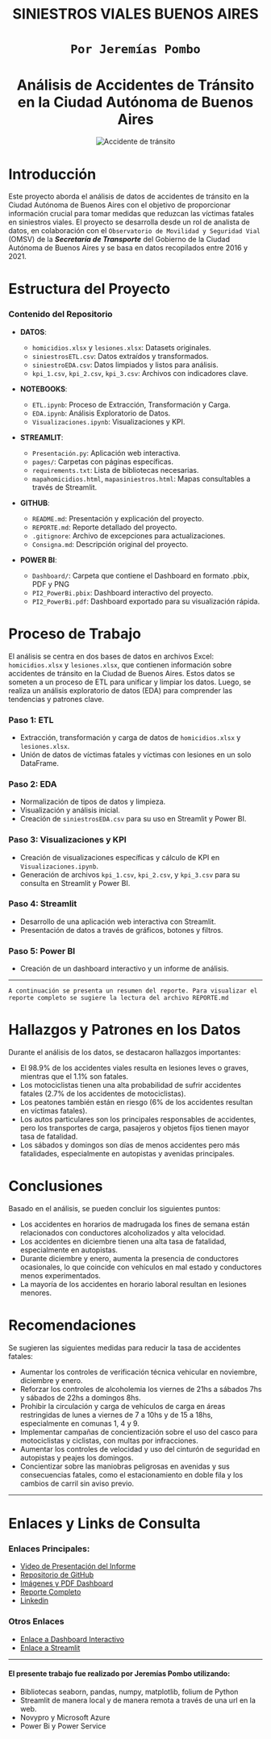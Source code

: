 <h1 align='center'>
 <b>SINIESTROS VIALES BUENOS AIRES</b>
</h1>

# <h1 align="center">**`Por Jeremías Pombo`**</h1>

<h1 align='center'>
 <b>Análisis de Accidentes de Tránsito en la Ciudad Autónoma de Buenos Aires</b>
</h1>

<p align='center'>
<img src="https://cdn.aarp.net/content/dam/aarp/auto/2021/05/1140-minor-fender-bender-esp.imgcache.rev.web.700.402.jpg" alt="Accidente de tránsito">
</p>

# Introducción

Este proyecto aborda el análisis de datos de accidentes de tránsito en la Ciudad Autónoma de Buenos Aires con el objetivo de proporcionar información crucial para tomar medidas que reduzcan las víctimas fatales en siniestros viales. El proyecto se desarrolla desde un rol de analista de datos, en colaboración con el `Observatorio de Movilidad y Seguridad Vial` (OMSV) de la ***Secretaría de Transporte*** del Gobierno de la Ciudad Autónoma de Buenos Aires y se basa en datos recopilados entre 2016 y 2021.

# Estructura del Proyecto

### Contenido del Repositorio

- **DATOS**:
  - `homicidios.xlsx` y `lesiones.xlsx`: Datasets originales.
  - `siniestrosETL.csv`: Datos extraídos y transformados.
  - `siniestroEDA.csv`: Datos limpiados y listos para análisis.
  - `kpi_1.csv`, `kpi_2.csv`, `kpi_3.csv`: Archivos con indicadores clave.

- **NOTEBOOKS**:
  - `ETL.ipynb`: Proceso de Extracción, Transformación y Carga.
  - `EDA.ipynb`: Análisis Exploratorio de Datos.
  - `Visualizaciones.ipynb`: Visualizaciones y KPI.

- **STREAMLIT**:
  - `Presentación.py`: Aplicación web interactiva.
  - `pages/`: Carpetas con páginas específicas.
  - `requirements.txt`: Lista de bibliotecas necesarias.
  - `mapahomicidios.html`, `mapasiniestros.html`: Mapas consultables a través de Streamlit.

- **GITHUB**:
  - `README.md`: Presentación y explicación del proyecto.
  - `REPORTE.md`: Reporte detallado del proyecto.
  - `.gitignore`: Archivo de excepciones para actualizaciones.
  - `Consigna.md`: Descripción original del proyecto.

- **POWER BI**:
  - `Dashboard/`: Carpeta que contiene el Dashboard en formato .pbix, PDF y PNG
  - `PI2_PowerBi.pbix`: Dashboard interactivo del proyecto.
  - `PI2_PowerBi.pdf`: Dashboard exportado para su visualización rápida.

# Proceso de Trabajo

El análisis se centra en dos bases de datos en archivos Excel: `homicidios.xlsx` y `lesiones.xlsx`, que contienen información sobre accidentes de tránsito en la Ciudad de Buenos Aires. Estos datos se someten a un proceso de ETL para unificar y limpiar los datos. Luego, se realiza un análisis exploratorio de datos (EDA) para comprender las tendencias y patrones clave.

### Paso 1: ETL

- Extracción, transformación y carga de datos de `homicidios.xlsx` y `lesiones.xlsx`.
- Unión de datos de víctimas fatales y víctimas con lesiones en un solo DataFrame.

### Paso 2: EDA

- Normalización de tipos de datos y limpieza.
- Visualización y análisis inicial.
- Creación de `siniestrosEDA.csv` para su uso en Streamlit y Power BI.

### Paso 3: Visualizaciones y KPI

- Creación de visualizaciones específicas y cálculo de KPI en `Visualizaciones.ipynb`.
- Generación de archivos `kpi_1.csv`, `kpi_2.csv`, y `kpi_3.csv` para su consulta en Streamlit y Power BI.

### Paso 4: Streamlit

- Desarrollo de una aplicación web interactiva con Streamlit.
- Presentación de datos a través de gráficos, botones y filtros.

### Paso 5: Power BI

- Creación de un dashboard interactivo y un informe de análisis.

***

`A continuación se presenta un resumen del reporte. Para visualizar el reporte completo se sugiere la lectura del archivo REPORTE.md`

# Hallazgos y Patrones en los Datos

Durante el análisis de los datos, se destacaron hallazgos importantes:

- El 98.9% de los accidentes viales resulta en lesiones leves o graves, mientras que el 1.1% son fatales.
- Los motociclistas tienen una alta probabilidad de sufrir accidentes fatales (2.7% de los accidentes de motociclistas).
- Los peatones también están en riesgo (6% de los accidentes resultan en víctimas fatales).
- Los autos particulares son los principales responsables de accidentes, pero los transportes de carga, pasajeros y objetos fijos tienen mayor tasa de fatalidad.
- Los sábados y domingos son días de menos accidentes pero más fatalidades, especialmente en autopistas y avenidas principales.

# Conclusiones

Basado en el análisis, se pueden concluir los siguientes puntos:

- Los accidentes en horarios de madrugada los fines de semana están relacionados con conductores alcoholizados y alta velocidad.
- Los accidentes en diciembre tienen una alta tasa de fatalidad, especialmente en autopistas.
- Durante diciembre y enero, aumenta la presencia de conductores ocasionales, lo que coincide con vehículos en mal estado y conductores menos experimentados.
- La mayoría de los accidentes en horario laboral resultan en lesiones menores.

# Recomendaciones

Se sugieren las siguientes medidas para reducir la tasa de accidentes fatales:

- Aumentar los controles de verificación técnica vehicular en noviembre, diciembre y enero.
- Reforzar los controles de alcoholemia los viernes de 21hs a sábados 7hs y sábados de 22hs a domingos 8hs.
- Prohibir la circulación y carga de vehículos de carga en áreas restringidas de lunes a viernes de 7 a 10hs y de 15 a 18hs, especialmente en comunas 1, 4 y 9.
- Implementar campañas de concientización sobre el uso del casco para motociclistas y ciclistas, con multas por infracciones.
- Aumentar los controles de velocidad y uso del cinturón de seguridad en autopistas y peajes los domingos.
- Concientizar sobre las maniobras peligrosas en avenidas y sus consecuencias fatales, como el estacionamiento en doble fila y los cambios de carril sin aviso previo.

***

# Enlaces y Links de Consulta

### Enlaces Principales:

* [Video de Presentación del Informe](https://youtu.be/FA8Fndmutn4?si=6xv35AGshB3oQt35)
* [Repositorio de GitHub](https://github.com/Jeremias44/Proyecto_Individual_2.git)
* [Imágenes y PDF Dashboard](https://github.com/Jeremias44/Proyecto_Individual_2/tree/main/Dashboard)
* [Reporte Completo](https://github.com/Jeremias44/Proyecto_Individual_2/blob/main/REPORTE.md)
* [Linkedin](https://www.linkedin.com/in/jeremiaspombo/)

### Otros Enlaces

* [Enlace a Dashboard Interactivo](https://www.novypro.com/project/informe-de-siniestros-viales-en-la-ciudad-de-buenos-aires---2016-a-2021)
* [Enlace a Streamlit](https://proyectoindividual2jeremiaspombo.streamlit.app/)

***

#### El presente trabajo fue realizado por Jeremías Pombo utilizando:
* Bibliotecas seaborn, pandas, numpy, matplotlib, folium de Python
* Streamlit de manera local y de manera remota a través de una url en la web.
* Novypro y Microsoft Azure 
* Power Bi y Power Service
